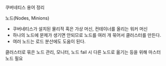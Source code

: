 쿠버네티스 용어 정리

노드(Nodes, Minions)
- 쿠버네티스가 설치된 물리적 혹은 가상 머신, 컨테이너를 올리는 워커 머신
- 하나의 노드에 문제가 생기면 안되므로 노드를 여러 개 묶어서 클러스터를 만든다.
- 여러 노드는 로드 분산에도 도움이 된다.

클러스터로 묶은 노드 관리, 모니터, 노드 fail 시 다른 노드로 옮기는 등을 위해 마스터 노드 필요 
